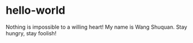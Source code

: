 # hello-world
Nothing is impossible to a willing heart!
My name is Wang Shuquan.
Stay hungry, stay foolish!
